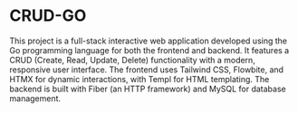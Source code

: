 # CRUD-GO

This project is a full-stack interactive web application developed using the Go programming language for both the frontend and backend. It features a CRUD (Create, Read, Update, Delete) functionality with a modern, responsive user interface. The frontend uses Tailwind CSS, Flowbite, and HTMX for dynamic interactions, with Templ for HTML templating. The backend is built with Fiber (an HTTP framework) and MySQL for database management.
